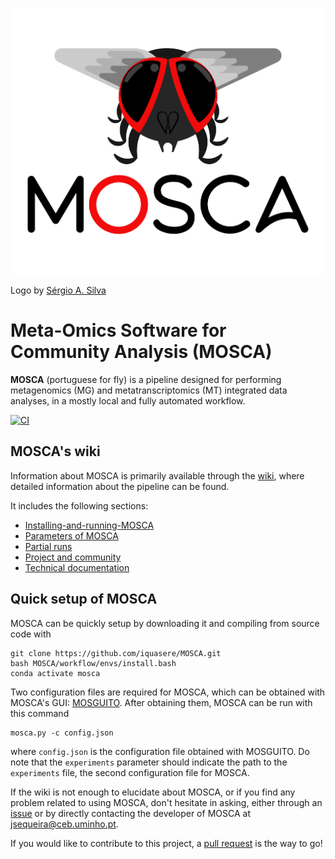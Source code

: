 ![ScreenShot](mosca_logo.png)

Logo by [Sérgio A. Silva](https://www.ceb.uminho.pt/People/Details/64888072-5cde-42da-b7e5-691d380cefb2)

# Meta-Omics Software for Community Analysis (MOSCA)

**MOSCA** (portuguese for fly) is a pipeline designed for performing metagenomics (MG) and metatranscriptomics (MT) integrated data analyses, in a mostly local and fully automated workflow.

[![CI](https://github.com/iquasere/MOSCA/actions/workflows/main.yml/badge.svg?branch=master)](https://github.com/iquasere/MOSCA/actions/workflows/main.yml)

## MOSCA's wiki

Information about MOSCA is primarily available through the [wiki](https://github.com/iquasere/MOSCA/wiki), where detailed information about the pipeline can be found.

It includes the following sections:
* [Installing-and-running-MOSCA](https://github.com/iquasere/MOSCA/wiki/Installing-and-running-MOSCA)
* [Parameters of MOSCA](https://github.com/iquasere/MOSCA/wiki/Parameters-of-MOSCA)
* [Partial runs](https://github.com/iquasere/MOSCA/wiki/Partial-runs)
* [Project and community](https://github.com/iquasere/MOSCA/wiki/Project-and-community)
* [Technical documentation](https://github.com/iquasere/MOSCA/wiki/Technical-documentation)

## Quick setup of MOSCA

MOSCA can be quickly setup by downloading it and compiling from source code with
```
git clone https://github.com/iquasere/MOSCA.git
bash MOSCA/workflow/envs/install.bash
conda activate mosca
```
Two configuration files are required for MOSCA, which can be obtained with MOSCA's GUI: [MOSGUITO](https://iquasere.github.io/MOSGUITO/). After obtaining them, MOSCA can be run with this command
```
mosca.py -c config.json
```
where ```config.json``` is the configuration file obtained with MOSGUITO. Do note that the ```experiments``` parameter should indicate the path to the ```experiments``` file, the second configuration file for MOSCA.

If the wiki is not enough to elucidate about MOSCA, or if you find any problem related to using MOSCA, don't hesitate in asking, either through an [issue](https://github.com/iquasere/MOSCA/issues) or by directly contacting the developer of MOSCA at jsequeira@ceb.uminho.pt.

If you would like to contribute to this project, a [pull request](https://github.com/iquasere/MOSCA/pulls) is the way to go!
